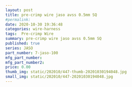 ```yaml
---
layout: post
title: pre-crimp wire jaso avss 0.5mm SQ
#permalink: 
date: 2020-10-30 19:36:48
categories: wire-harness
tags:  Pre-crimp Wire
summary: pre-crimp wire jaso avss 0.5mm SQ
published: true 
series: JASO
part_number: 7-jaso-100
mfg_part_number: 
mfg_part_number2: 
price: 0.00
thumb_img: static/202010/447-thumb-20201030194048.jpg
small_img: static/202010/447-20201030194048.jpg
---
```



